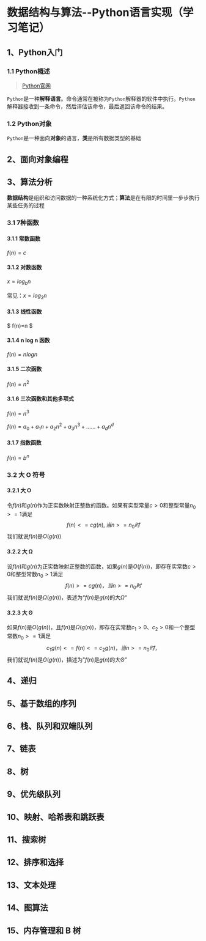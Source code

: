 # 数据结构与算法--**Python**语言实现（学习笔记）

## 1、Python入门

### 1.1 Python概述

> [Python官网](https://www.python.org)

`Python`是一种**解释语言**。命令通常在被称为`Python`解释器的软件中执行。`Python`解释器接收到一条命令，然后评估该命令，最后返回该命令的结果。

### 1.2 Python对象

`Python`是一种面向**对象**的语言，**类**是所有数据类型的基础

## 2、面向对象编程

## 3、算法分析

**数据结构**是组织和访问数据的一种系统化方式；**算法**是在有限的时间里一步步执行某些任务的过程

### 3.1 7种函数

#### 3.1.1 常数函数

$f(n)=c$

#### 3.1.2 对数函数

$x=log_bn$

常见：$x=log_2n$

#### 3.1.3 线性函数

$ f(n)=n $

#### 3.1.4 n log n 函数

$f(n)=n log n$

#### 3.1.5 二次函数

$f(n)=n^2$

#### 3.1.6 三次函数和其他多项式

$f(n)=n^3$

$f(n)=a_0+a_1n+a_2n^2+a_3n^3+……+a_dn^d$

#### 3.1.7 指数函数

$f(n)=b^n$

### 3.2 大 O 符号

#### 3.2.1 大 O

令$f(n)$和$g(n)$作为正实数映射正整数的函数。如果有实型常量$c > 0$和整型常量$n_0 >= 1$满足
$$
f(n) <=cg(n),当n >=n_0时
$$
我们就说$f(n)$是$O(g(n))$

#### 3.2.2 大 Ω

设$f(n)$和$g(n)$为正实数映射正整数的函数，如果$g(n)$是$O(f(n))$，即存在实常数$c > 0$和整型常数$n_0>1$满足
$$
f(n)>=cg(n)，当n>=n_0时
$$
我们就说$f(n)$是$Ω(g(n))$，表述为“$f(n)$是$g(n)$的大$Ω$“

#### 3.2.3 大 ʘ

如果$f(n)$是$O(g(n))$，且$f(n)$是$Ω(g(n))$，即存在实常数$c_1>0、c_2>0$和一个整型常数$n_0>=1$满足
$$
c_1g(n)<=f(n)<=c_2g(n)，当n>=n_0时，
$$
我们就说$f(n)$是$ʘ(g(n))$，描述为”$f(n)$是$g(n)$的大ʘ”

## 4、递归

## 5、基于数组的序列

## 6、栈、队列和双端队列

## 7、链表

## 8、树

## 9、优先级队列

## 10、映射、哈希表和跳跃表

## 11、搜索树

## 12、排序和选择

## 13、文本处理

## 14、图算法

## 15、内存管理和 **B** 树

